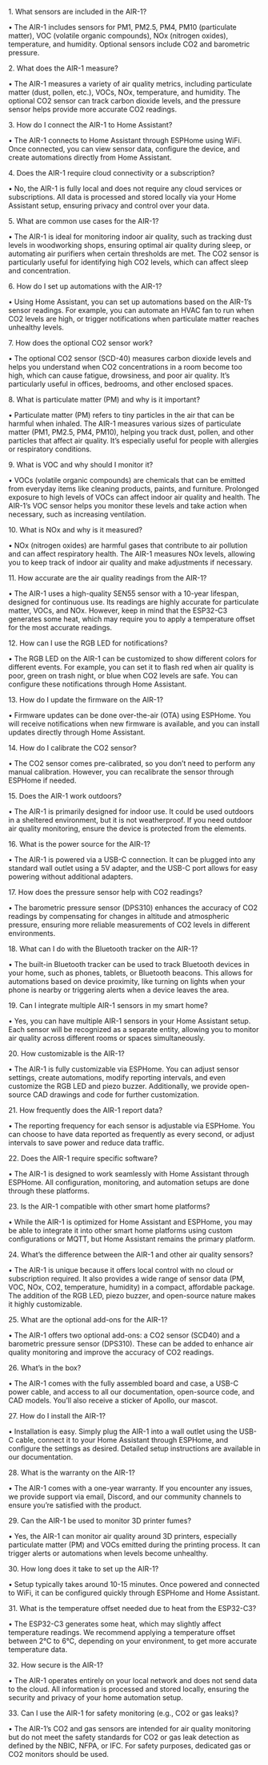 1\. What sensors are included in the AIR-1?

•	The AIR-1 includes sensors for PM1, PM2.5, PM4, PM10 (particulate matter), VOC (volatile organic compounds), NOx (nitrogen oxides), temperature, and humidity. Optional sensors include CO2 and barometric pressure.

2\. What does the AIR-1 measure?

•	The AIR-1 measures a variety of air quality metrics, including particulate matter (dust, pollen, etc.), VOCs, NOx, temperature, and humidity. The optional CO2 sensor can track carbon dioxide levels, and the pressure sensor helps provide more accurate CO2 readings.

3\. How do I connect the AIR-1 to Home Assistant?

•	The AIR-1 connects to Home Assistant through ESPHome using WiFi. Once connected, you can view sensor data, configure the device, and create automations directly from Home Assistant.

4\. Does the AIR-1 require cloud connectivity or a subscription?

•	No, the AIR-1 is fully local and does not require any cloud services or subscriptions. All data is processed and stored locally via your Home Assistant setup, ensuring privacy and control over your data.

5\. What are common use cases for the AIR-1?

•	The AIR-1 is ideal for monitoring indoor air quality, such as tracking dust levels in woodworking shops, ensuring optimal air quality during sleep, or automating air purifiers when certain thresholds are met. The CO2 sensor is particularly useful for identifying high CO2 levels, which can affect sleep and concentration.

6\. How do I set up automations with the AIR-1?

•	Using Home Assistant, you can set up automations based on the AIR-1’s sensor readings. For example, you can automate an HVAC fan to run when CO2 levels are high, or trigger notifications when particulate matter reaches unhealthy levels.

7\. How does the optional CO2 sensor work?

•	The optional CO2 sensor (SCD-40) measures carbon dioxide levels and helps you understand when CO2 concentrations in a room become too high, which can cause fatigue, drowsiness, and poor air quality. It’s particularly useful in offices, bedrooms, and other enclosed spaces.

8\. What is particulate matter (PM) and why is it important?

•	Particulate matter (PM) refers to tiny particles in the air that can be harmful when inhaled. The AIR-1 measures various sizes of particulate matter (PM1, PM2.5, PM4, PM10), helping you track dust, pollen, and other particles that affect air quality. It’s especially useful for people with allergies or respiratory conditions.

9\. What is VOC and why should I monitor it?

•	VOCs (volatile organic compounds) are chemicals that can be emitted from everyday items like cleaning products, paints, and furniture. Prolonged exposure to high levels of VOCs can affect indoor air quality and health. The AIR-1’s VOC sensor helps you monitor these levels and take action when necessary, such as increasing ventilation.

10\. What is NOx and why is it measured?

•	NOx (nitrogen oxides) are harmful gases that contribute to air pollution and can affect respiratory health. The AIR-1 measures NOx levels, allowing you to keep track of indoor air quality and make adjustments if necessary.

11\. How accurate are the air quality readings from the AIR-1?

•	The AIR-1 uses a high-quality SEN55 sensor with a 10-year lifespan, designed for continuous use. Its readings are highly accurate for particulate matter, VOCs, and NOx. However, keep in mind that the ESP32-C3 generates some heat, which may require you to apply a temperature offset for the most accurate readings.

12\. How can I use the RGB LED for notifications?

•	The RGB LED on the AIR-1 can be customized to show different colors for different events. For example, you can set it to flash red when air quality is poor, green on trash night, or blue when CO2 levels are safe. You can configure these notifications through Home Assistant.

13\. How do I update the firmware on the AIR-1?

•	Firmware updates can be done over-the-air (OTA) using ESPHome. You will receive notifications when new firmware is available, and you can install updates directly through Home Assistant.

14\. How do I calibrate the CO2 sensor?

•	The CO2 sensor comes pre-calibrated, so you don’t need to perform any manual calibration. However, you can recalibrate the sensor through ESPHome if needed.

15\. Does the AIR-1 work outdoors?

•	The AIR-1 is primarily designed for indoor use. It could be used outdoors in a sheltered environment, but it is not weatherproof. If you need outdoor air quality monitoring, ensure the device is protected from the elements.

16\. What is the power source for the AIR-1?

•	The AIR-1 is powered via a USB-C connection. It can be plugged into any standard wall outlet using a 5V adapter, and the USB-C port allows for easy powering without additional adapters.

17\. How does the pressure sensor help with CO2 readings?

•	The barometric pressure sensor (DPS310) enhances the accuracy of CO2 readings by compensating for changes in altitude and atmospheric pressure, ensuring more reliable measurements of CO2 levels in different environments.

18\. What can I do with the Bluetooth tracker on the AIR-1?

•	The built-in Bluetooth tracker can be used to track Bluetooth devices in your home, such as phones, tablets, or Bluetooth beacons. This allows for automations based on device proximity, like turning on lights when your phone is nearby or triggering alerts when a device leaves the area.

19\. Can I integrate multiple AIR-1 sensors in my smart home?

•	Yes, you can have multiple AIR-1 sensors in your Home Assistant setup. Each sensor will be recognized as a separate entity, allowing you to monitor air quality across different rooms or spaces simultaneously.

20\. How customizable is the AIR-1?

•	The AIR-1 is fully customizable via ESPHome. You can adjust sensor settings, create automations, modify reporting intervals, and even customize the RGB LED and piezo buzzer. Additionally, we provide open-source CAD drawings and code for further customization.

21\. How frequently does the AIR-1 report data?

•	The reporting frequency for each sensor is adjustable via ESPHome. You can choose to have data reported as frequently as every second, or adjust intervals to save power and reduce data traffic.

22\. Does the AIR-1 require specific software?

•	The AIR-1 is designed to work seamlessly with Home Assistant through ESPHome. All configuration, monitoring, and automation setups are done through these platforms.

23\. Is the AIR-1 compatible with other smart home platforms?

•	While the AIR-1 is optimized for Home Assistant and ESPHome, you may be able to integrate it into other smart home platforms using custom configurations or MQTT, but Home Assistant remains the primary platform.

24\. What’s the difference between the AIR-1 and other air quality sensors?

•	The AIR-1 is unique because it offers local control with no cloud or subscription required. It also provides a wide range of sensor data (PM, VOC, NOx, CO2, temperature, humidity) in a compact, affordable package. The addition of the RGB LED, piezo buzzer, and open-source nature makes it highly customizable.

25\. What are the optional add-ons for the AIR-1?

•	The AIR-1 offers two optional add-ons: a CO2 sensor (SCD40) and a barometric pressure sensor (DPS310). These can be added to enhance air quality monitoring and improve the accuracy of CO2 readings.

26\. What’s in the box?

•	The AIR-1 comes with the fully assembled board and case, a USB-C power cable, and access to all our documentation, open-source code, and CAD models. You’ll also receive a sticker of Apollo, our mascot.

27\. How do I install the AIR-1?

•	Installation is easy. Simply plug the AIR-1 into a wall outlet using the USB-C cable, connect it to your Home Assistant through ESPHome, and configure the settings as desired. Detailed setup instructions are available in our documentation.

28\. What is the warranty on the AIR-1?

•	The AIR-1 comes with a one-year warranty. If you encounter any issues, we provide support via email, Discord, and our community channels to ensure you’re satisfied with the product.

29\. Can the AIR-1 be used to monitor 3D printer fumes?

•	Yes, the AIR-1 can monitor air quality around 3D printers, especially particulate matter (PM) and VOCs emitted during the printing process. It can trigger alerts or automations when levels become unhealthy.

30\. How long does it take to set up the AIR-1?

•	Setup typically takes around 10-15 minutes. Once powered and connected to WiFi, it can be configured quickly through ESPHome and Home Assistant.

31\. What is the temperature offset needed due to heat from the ESP32-C3?

•	The ESP32-C3 generates some heat, which may slightly affect temperature readings. We recommend applying a temperature offset between 2°C to 6°C, depending on your environment, to get more accurate temperature data.

32\. How secure is the AIR-1?

•	The AIR-1 operates entirely on your local network and does not send data to the cloud. All information is processed and stored locally, ensuring the security and privacy of your home automation setup.

33\. Can I use the AIR-1 for safety monitoring (e.g., CO2 or gas leaks)?

•	The AIR-1’s CO2 and gas sensors are intended for air quality monitoring but do not meet the safety standards for CO2 or gas leak detection as defined by the NBIC, NFPA, or IFC. For safety purposes, dedicated gas or CO2 monitors should be used.

&nbsp;